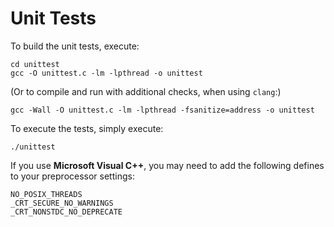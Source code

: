 # Unit Tests

To build the unit tests, execute:

    cd unittest
    gcc -O unittest.c -lm -lpthread -o unittest

(Or to compile and run with additional checks, when using `clang`:)

    gcc -Wall -O unittest.c -lm -lpthread -fsanitize=address -o unittest 

To execute the tests, simply execute:

    ./unittest

If you use **Microsoft Visual C++**, you may need to add the following defines to your preprocessor
settings:

    NO_POSIX_THREADS
    _CRT_SECURE_NO_WARNINGS
    _CRT_NONSTDC_NO_DEPRECATE


